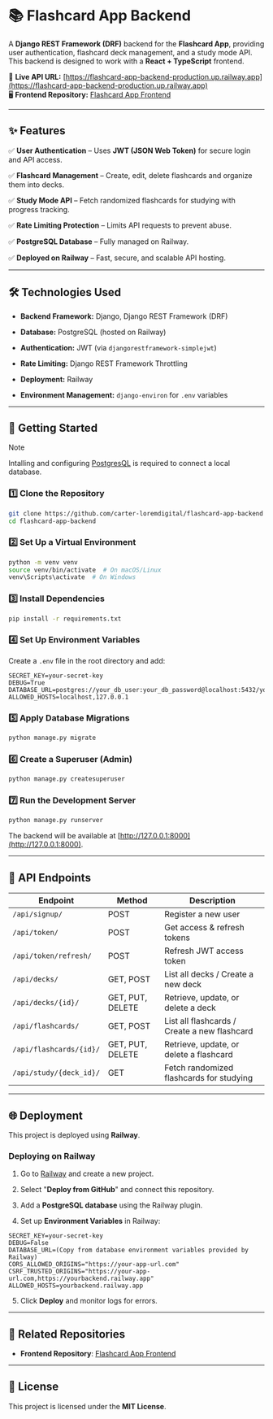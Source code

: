 # 📚 Flashcard App Backend

A **Django REST Framework (DRF)** backend for the **Flashcard App**, providing user authentication, flashcard deck management, and a study mode API. This backend is designed to work with a **React + TypeScript** frontend.

🚀 **Live API URL:** [https://flashcard-app-backend-production.up.railway.app](https://flashcard-app-backend-production.up.railway.app)  
🖥 **Frontend Repository:** [Flashcard App Frontend](https://github.com/carter-loremdigital/flashcard-app-frontend)

---

## ✨ Features

✅ **User Authentication** – Uses **JWT (JSON Web Token)** for secure login and API access.

✅ **Flashcard Management** – Create, edit, delete flashcards and organize them into decks.

✅ **Study Mode API** – Fetch randomized flashcards for studying with progress tracking.

✅ **Rate Limiting Protection** – Limits API requests to prevent abuse.

✅ **PostgreSQL Database** – Fully managed on Railway.

✅ **Deployed on Railway** – Fast, secure, and scalable API hosting.

---

## 🛠️ Technologies Used

- **Backend Framework:** Django, Django REST Framework (DRF)

- **Database:** PostgreSQL (hosted on Railway)

- **Authentication:** JWT (via `djangorestframework-simplejwt`)

- **Rate Limiting:** Django REST Framework Throttling

- **Deployment:** Railway

- **Environment Management:** `django-environ` for `.env` variables

---

## 🚀 Getting Started

> [!NOTE]
> Intalling and configuring [PostgresQL](https://www.postgresql.org/) is required to connect a local database.

### **1️⃣ Clone the Repository**

```sh
git clone https://github.com/carter-loremdigital/flashcard-app-backend
cd flashcard-app-backend
```

### 2️⃣ Set Up a Virtual Environment

```sh
python -m venv venv
source venv/bin/activate  # On macOS/Linux
venv\Scripts\activate  # On Windows
```

### 3️⃣ Install Dependencies

```sh
pip install -r requirements.txt
```

### 4️⃣ Set Up Environment Variables

Create a `.env` file in the root directory and add:

```
SECRET_KEY=your-secret-key
DEBUG=True
DATABASE_URL=postgres://your_db_user:your_db_password@localhost:5432/your_db_name
ALLOWED_HOSTS=localhost,127.0.0.1
```

### 5️⃣ Apply Database Migrations

```sh
python manage.py migrate
```

### 6️⃣ Create a Superuser (Admin)

```sh
python manage.py createsuperuser
```

### 7️⃣ Run the Development Server

```sh
python manage.py runserver
```

The backend will be available at [http://127.0.0.1:8000](http://127.0.0.1:8000).

---

## 📌 API Endpoints

| Endpoint                | Method           | Description                                  |
| ----------------------- | ---------------- | -------------------------------------------- |
| `/api/signup/`          | POST             | Register a new user                          |
| `/api/token/`           | POST             | Get access & refresh tokens                  |
| `/api/token/refresh/`   | POST             | Refresh JWT access token                     |
| `/api/decks/`           | GET, POST        | List all decks / Create a new deck           |
| `/api/decks/{id}/`      | GET, PUT, DELETE | Retrieve, update, or delete a deck           |
| `/api/flashcards/`      | GET, POST        | List all flashcards / Create a new flashcard |
| `/api/flashcards/{id}/` | GET, PUT, DELETE | Retrieve, update, or delete a flashcard      |
| `/api/study/{deck_id}/` | GET              | Fetch randomized flashcards for studying     |

---

## 🌐 Deployment

This project is deployed using **Railway**.

### Deploying on Railway

1. Go to [Railway](https://railway.com/) and create a new project.

2. Select "**Deploy from GitHub**" and connect this repository.

3. Add a **PostgreSQL database** using the Railway plugin.

4. Set up **Environment Variables** in Railway:

```
SECRET_KEY=your-secret-key
DEBUG=False
DATABASE_URL=(Copy from database environment variables provided by Railway)
CORS_ALLOWED_ORIGINS="https://your-app-url.com"
CSRF_TRUSTED_ORIGINS="https://your-app-url.com,https://yourbackend.railway.app"
ALLOWED_HOSTS=yourbackend.railway.app
```

5. Click **Deploy** and monitor logs for errors.

---

## 🔗 Related Repositories

- **Frontend Repository**: [Flashcard App Frontend](https://github.com/carter-loremdigital/flashcard-app-frontend)

---

## 📝 License

This project is licensed under the **MIT License**.
